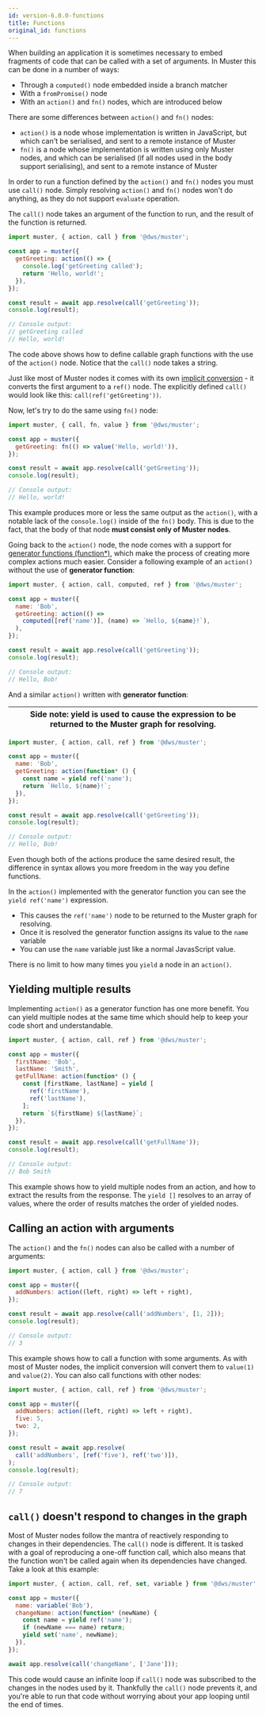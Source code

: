 ```yaml
---
id: version-6.0.0-functions
title: Functions
original_id: functions
---
```

When building an application it is sometimes necessary to embed fragments of code that can be called with a set of arguments. In Muster this can be done in a number of ways:
  - Through a `computed()` node embedded inside a branch matcher
  - With a `fromPromise()` node
  - With an `action()` and `fn()` nodes, which are introduced below

There are some differences between `action()` and `fn()` nodes:
  - `action()` is a node whose implementation is written in JavaScript, but which can't be serialised, and sent to a remote instance of Muster
  - `fn()` is a node whose implementation is written using only Muster nodes, and which can be serialised (if all nodes used in the body support serialising), and sent to a remote instance of Muster


In order to run a function defined by the `action()` and `fn()` nodes you must use `call()` node. Simply resolving `action()` and `fn()` nodes won't do anything, as they do not support `evaluate` operation.

The `call()` node takes an argument of the function to run, and the result of the function is returned.

```javascript
import muster, { action, call } from '@dws/muster';

const app = muster({
  getGreeting: action(() => {
    console.log('getGreeting called');
    return 'Hello, world!';
  }),
});

const result = await app.resolve(call('getGreeting'));
console.log(result);

// Console output:
// getGreeting called
// Hello, world!
```
The code above shows how to define callable graph functions with the use of the `action()` node. Notice that the `call()` node takes a string.

Just like most of Muster nodes it comes with its own [implicit conversion](/muster/docs/understanding-muster/03-explicit-definition) - it converts the first argument to a `ref()` node. The explicitly defined `call()` would look like this: `call(ref('getGreeting'))`.

Now, let's try to do the same using `fn()` node:
```javascript
import muster, { call, fn, value } from '@dws/muster';

const app = muster({
  getGreeting: fn(() => value('Hello, world!')),
});

const result = await app.resolve(call('getGreeting'));
console.log(result);

// Console output:
// Hello, world!
```
This example produces more or less the same output as the `action()`, with a notable lack of the `console.log()` inside of the `fn()` body. This is due to the fact, that the body of that node **must consist only of Muster nodes**.

Going back to the `action()` node, the node comes with a support for [generator functions (function*)](https://developer.mozilla.org/en-US/docs/Web/JavaScript/Reference/Statements/function*), which make the process of creating more complex actions much easier. Consider a following example of an `action()` without the use of **generator function**:
```javascript
import muster, { action, call, computed, ref } from '@dws/muster';

const app = muster({
  name: 'Bob',
  getGreeting: action(() =>
    computed([ref('name')], (name) => `Hello, ${name}!`),
  ),
});

const result = await app.resolve(call('getGreeting'));
console.log(result);

// Console output:
// Hello, Bob!
```
And a similar `action()` written with **generator function**:


|Side note: yield is used to cause the expression to be returned to the Muster graph for resolving. |
| --- |


```javascript
import muster, { action, call, ref } from '@dws/muster';

const app = muster({
  name: 'Bob',
  getGreeting: action(function* () {
    const name = yield ref('name');
    return `Hello, ${name}!`;
  }),
});

const result = await app.resolve(call('getGreeting'));
console.log(result);

// Console output:
// Hello, Bob!
```
Even though both of the actions produce the same desired result, the difference in syntax allows you more freedom in the way you define functions.

In the `action()` implemented with the generator function you can see the `yield ref('name')` expression.
- This causes the `ref('name')` node to be returned to the Muster graph for resolving.
- Once it is resolved the generator function assigns its value to the `name` variable
- You can use the `name` variable just like a normal JavasScript value.

There is no limit to how many times you `yield` a node in an `action()`.
## Yielding multiple results

Implementing `action()` as a generator function has one more benefit. You can yield multiple nodes at the same time which should help to keep your code short and understandable.

```javascript
import muster, { action, call, ref } from '@dws/muster';

const app = muster({
  firstName: 'Bob',
  lastName: 'Smith',
  getFullName: action(function* () {
    const [firstName, lastName] = yield [
      ref('firstName'),
      ref('lastName'),
    ];
    return `${firstName} ${lastName}`;
  }),
});

const result = await app.resolve(call('getFullName'));
console.log(result);

// Console output:
// Bob Smith
```
This example shows how to yield multiple nodes from an action, and how to extract the results from the response. The `yield []` resolves to an array of values, where the order of results matches the order of yielded nodes.

## Calling an action with arguments

The `action()` and the `fn()` nodes can also be called with a number of arguments:
```javascript
import muster, { action, call } from '@dws/muster';

const app = muster({
  addNumbers: action((left, right) => left + right),
});

const result = await app.resolve(call('addNumbers', [1, 2]));
console.log(result);

// Console output:
// 3
```
This example shows how to call a function with some arguments. As with most of Muster nodes, the implicit conversion will convert them to `value(1)` and `value(2)`. You can also call functions with other nodes:
```javascript
import muster, { action, call, ref } from '@dws/muster';

const app = muster({
  addNumbers: action((left, right) => left + right),
  five: 5,
  two: 2,
});

const result = await app.resolve(
  call('addNumbers', [ref('five'), ref('two')]),
);
console.log(result);

// Console output:
// 7
```

## `call()` doesn't respond to changes in the graph

Most of Muster nodes follow the mantra of reactively responding to changes in their dependencies. The `call()` node is different. It is tasked with a goal of reproducing a one-off function call, which also means that the function won't be called again when its dependencies have changed. Take a look at this example:
```javascript
import muster, { action, call, ref, set, variable } from '@dws/muster';

const app = muster({
  name: variable('Bob'),
  changeName: action(function* (newName) {
    const name = yield ref('name');
    if (newName === name) return;
    yield set('name', newName);
  }),
});

await app.resolve(call('changeName', ['Jane']));
```
This code would cause an infinite loop if `call()` node was subscribed to the changes in the nodes used by it. Thankfully the `call()` node prevents it, and you're able to run that code without worrying about your app looping until the end of times.
